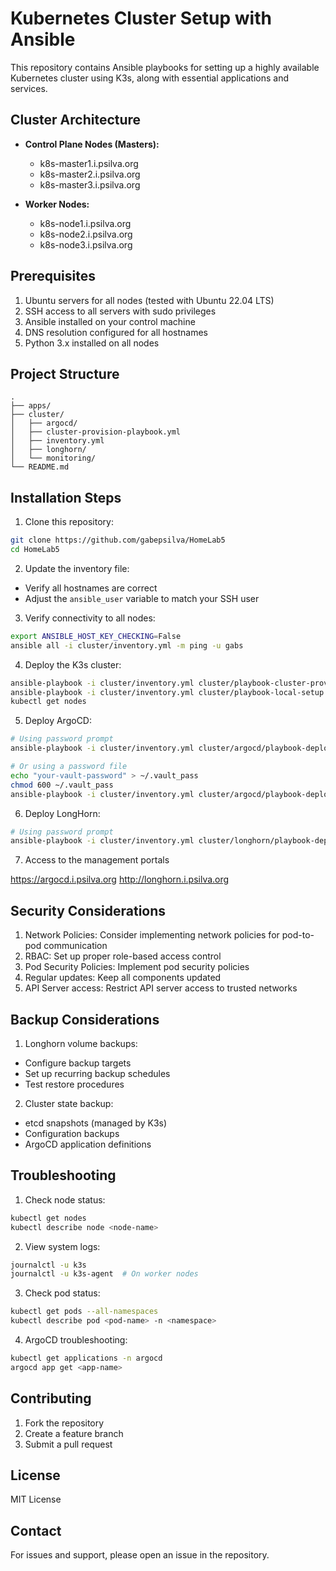 # Kubernetes Cluster Setup with Ansible

This repository contains Ansible playbooks for setting up a highly available Kubernetes cluster using K3s, along with essential applications and services.

## Cluster Architecture

- **Control Plane Nodes (Masters):**
  - k8s-master1.i.psilva.org
  - k8s-master2.i.psilva.org
  - k8s-master3.i.psilva.org

- **Worker Nodes:**
  - k8s-node1.i.psilva.org
  - k8s-node2.i.psilva.org
  - k8s-node3.i.psilva.org

## Prerequisites

1. Ubuntu servers for all nodes (tested with Ubuntu 22.04 LTS)
2. SSH access to all servers with sudo privileges
3. Ansible installed on your control machine
4. DNS resolution configured for all hostnames
5. Python 3.x installed on all nodes

## Project Structure

```
.
├── apps/
├── cluster/
│   ├── argocd/
│   ├── cluster-provision-playbook.yml
│   ├── inventory.yml
│   ├── longhorn/
│   └── monitoring/
└── README.md
```

## Installation Steps

1. Clone this repository:
```bash
git clone https://github.com/gabepsilva/HomeLab5
cd HomeLab5
```

2. Update the inventory file:
- Verify all hostnames are correct
- Adjust the `ansible_user` variable to match your SSH user

3. Verify connectivity to all nodes:
```bash
export ANSIBLE_HOST_KEY_CHECKING=False
ansible all -i cluster/inventory.yml -m ping -u gabs
```

4. Deploy the K3s cluster:
```bash
ansible-playbook -i cluster/inventory.yml cluster/playbook-cluster-provision.yml
ansible-playbook -i cluster/inventory.yml cluster/playbook-local-setup.yml
kubectl get nodes

```

5. Deploy ArgoCD:
```bash
# Using password prompt
ansible-playbook -i cluster/inventory.yml cluster/argocd/playbook-deploy-argocd.yml --ask-vault-pass

# Or using a password file
echo "your-vault-password" > ~/.vault_pass
chmod 600 ~/.vault_pass
ansible-playbook -i cluster/inventory.yml cluster/argocd/playbook-deploy-argocd.yml --vault-password-file ~/.vault_pass
```
6. Deploy LongHorn:
```bash
# Using password prompt
ansible-playbook -i cluster/inventory.yml cluster/longhorn/playbook-deploy-longhorn.yml
```

7. Access to the management portals

https://argocd.i.psilva.org
http://longhorn.i.psilva.org


## Security Considerations

1. Network Policies: Consider implementing network policies for pod-to-pod communication
2. RBAC: Set up proper role-based access control
3. Pod Security Policies: Implement pod security policies
4. Regular updates: Keep all components updated
5. API Server access: Restrict API server access to trusted networks

## Backup Considerations

1. Longhorn volume backups:
- Configure backup targets
- Set up recurring backup schedules
- Test restore procedures

2. Cluster state backup:
- etcd snapshots (managed by K3s)
- Configuration backups
- ArgoCD application definitions

## Troubleshooting

1. Check node status:
```bash
kubectl get nodes
kubectl describe node <node-name>
```

2. View system logs:
```bash
journalctl -u k3s
journalctl -u k3s-agent  # On worker nodes
```

3. Check pod status:
```bash
kubectl get pods --all-namespaces
kubectl describe pod <pod-name> -n <namespace>
```

4. ArgoCD troubleshooting:
```bash
kubectl get applications -n argocd
argocd app get <app-name>
```

## Contributing

1. Fork the repository
2. Create a feature branch
3. Submit a pull request

## License

MIT License

## Contact

For issues and support, please open an issue in the repository.